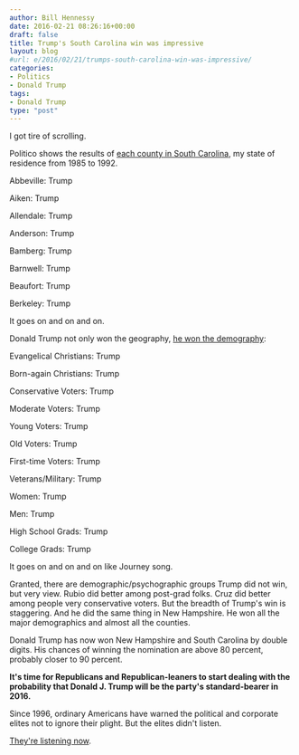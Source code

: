 ```yaml
---
author: Bill Hennessy
date: 2016-02-21 08:26:16+00:00
draft: false
title: Trump's South Carolina win was impressive
layout: blog
#url: e/2016/02/21/trumps-south-carolina-win-was-impressive/
categories:
- Politics
- Donald Trump
tags:
- Donald Trump
type: "post"
---
```


I got tire of scrolling.

Politico shows the results of [each county in South Carolina](https://www.politico.com/2016-election/results/map/president/south-carolina), my state of residence from 1985 to 1992.

Abbeville: Trump

Aiken: Trump

Allendale: Trump

Anderson: Trump

Bamberg: Trump

Barnwell: Trump

Beaufort: Trump

Berkeley: Trump

It goes on and on and on.

Donald Trump not only won the geography, [he won the demography](https://www.washingtonpost.com/graphics/politics/2016-election/primaries/south-carolina-exit-poll/):

Evangelical Christians: Trump

Born-again Christians: Trump

Conservative Voters: Trump

Moderate Voters: Trump

Young Voters: Trump

Old Voters: Trump

First-time Voters: Trump

Veterans/Military: Trump

Women: Trump

Men: Trump

High School Grads: Trump

College Grads: Trump

It goes on and on and on like Journey song.

Granted, there are demographic/psychographic groups Trump did not win, but very view. Rubio did better among post-grad folks. Cruz did better among people very conservative voters. But the breadth of Trump's win is staggering. And he did the same thing in New Hampshire. He won all the major demographics and almost all the counties.

Donald Trump has now won New Hampshire and South Carolina by double digits. His chances of winning the nomination are above 80 percent, probably closer to 90 percent.

**It's time for Republicans and Republican-leaners to start dealing with the probability that Donald J. Trump will be the party's standard-bearer in 2016.**

Since 1996, ordinary Americans have warned the political and corporate elites not to ignore their plight. But the elites didn't listen.

[They're listening now](https://hennessysview.com/2016/02/20/this-is-the-gen-x-election/).
